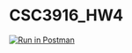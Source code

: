 # CSC3916_HW4

[![Run in Postman](https://run.pstmn.io/button.svg)](https://app.getpostman.com/run-collection/de7df374e56e800892f3?action=collection%2Fimport#?env%5BCSCI3916_HW3%5D=W3sia2V5IjoidG9rZW4iLCJ2YWx1ZSI6IiIsImVuYWJsZWQiOnRydWUsInR5cGUiOiJkZWZhdWx0Iiwic2Vzc2lvblZhbHVlIjoiSldULi4uIiwic2Vzc2lvbkluZGV4IjowfV0=)